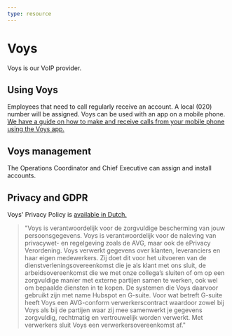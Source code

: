 ```yaml
---
type: resource
---
```


# Voys

Voys is our VoIP provider.

## Using Voys

Employees that need to call regularly receive an account. A local (020) number will be assigned. Voys can be used with an app on a mobile phone. [We have a guide on how to make and receive calls from your mobile phone using the Voys app.](../communication/using-phone-app.md)

## Voys management

The Operations Coordinator and Chief Executive can assign and install accounts.

## Privacy and GDPR

Voys' Privacy Policy is [available in Dutch.](https://www.voys.nl/privacy-en-toegankelijkheid/)

> "Voys is verantwoordelijk voor de zorgvuldige bescherming van jouw persoonsgegevens. Voys is verantwoordelijk voor de naleving van privacywet- en regelgeving zoals de AVG, maar ook de ePrivacy Verordening. Voys verwerkt gegevens over klanten, leveranciers en haar eigen medewerkers. Zij doet dit voor het uitvoeren van de dienstverleningsovereenkomst die je als klant met ons sluit, de arbeidsovereenkomst die we met onze collega’s sluiten of om op een zorgvuldige manier met externe partijen samen te werken, ook wel om bepaalde diensten in te kopen. De systemen die Voys daarvoor gebruikt zijn met name Hubspot en G-suite. Voor wat betreft G-suite heeft Voys een AVG-conform verwerkerscontract waardoor zowel bij Voys als bij de partijen waar zij mee samenwerkt je gegevens zorgvuldig, rechtmatig en vertrouwelijk worden verwerkt. Met verwerkers sluit Voys een verwerkersovereenkomst af."
